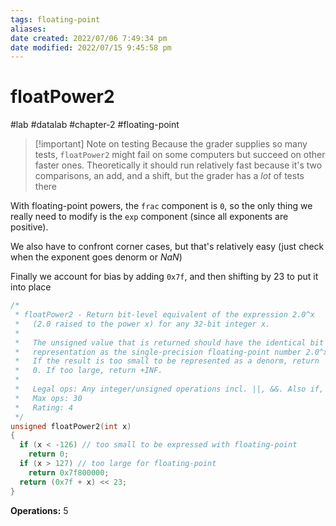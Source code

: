 ```yaml
---
tags: floating-point 
aliases: 
date created: 2022/07/06 7:49:34 pm
date modified: 2022/07/15 9:45:58 pm
---
```


# floatPower2

#lab #datalab #chapter-2 #floating-point

> [!important] Note on testing
> Because the grader supplies so many tests, `floatPower2` might fail on some computers but succeed on other faster ones.
> Theoretically it should run relatively fast because it's two comparisons, an add, and a shift, but the grader has a *lot* of tests there

With floating-point powers, the `frac` component is `0`, so the only thing we really need to modify is the `exp` component (since all exponents are positive).

We also have to confront corner cases, but that's relatively easy (just check when the exponent goes denorm or $NaN$)

Finally we account for bias by adding `0x7f`, and then shifting by 23 to put it into place

```c
/*
 * floatPower2 - Return bit-level equivalent of the expression 2.0^x
 *   (2.0 raised to the power x) for any 32-bit integer x.
 *
 *   The unsigned value that is returned should have the identical bit
 *   representation as the single-precision floating-point number 2.0^x.
 *   If the result is too small to be represented as a denorm, return
 *   0. If too large, return +INF.
 *
 *   Legal ops: Any integer/unsigned operations incl. ||, &&. Also if, while
 *   Max ops: 30
 *   Rating: 4
 */
unsigned floatPower2(int x)
{
  if (x < -126) // too small to be expressed with floating-point
    return 0;
  if (x > 127) // too large for floating-point
    return 0x7f800000;
  return (0x7f + x) << 23;
}
```

**Operations:** 5

